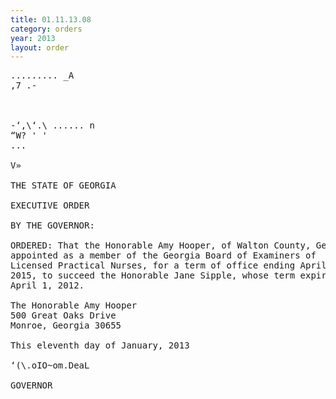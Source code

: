 ```yaml
---
title: 01.11.13.08
category: orders
year: 2013
layout: order
---
```


<pre>......... _A
,7 .-

   

-‘,\‘.\ ...... n
“W? ' '
...

V»

THE STATE OF GEORGIA

EXECUTIVE ORDER

BY THE GOVERNOR:

ORDERED: That the Honorable Amy Hooper, of Walton County, Georgia, is
appointed as a member of the Georgia Board of Examiners of
Licensed Practical Nurses, for a term of office ending April 1,
2015, to succeed the Honorable Jane Sipple, whose term expired on
April 1, 2012.

The Honorable Amy Hooper
500 Great Oaks Drive
Monroe, Georgia 30655

This eleventh day of January, 2013

‘(\.oIO~om.DeaL

GOVERNOR

</pre>
